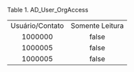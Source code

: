 <div id="d86899e1" class="table">

<div class="table-title">

Table 1. AD\_User\_OrgAccess

</div>

<div class="table-contents">

|                 |                 |
| :-------------: | :-------------: |
| Usuário/Contato | Somente Leitura |
|     1000000     |      false      |
|     1000005     |      false      |
|     1000005     |      false      |

</div>

</div>
